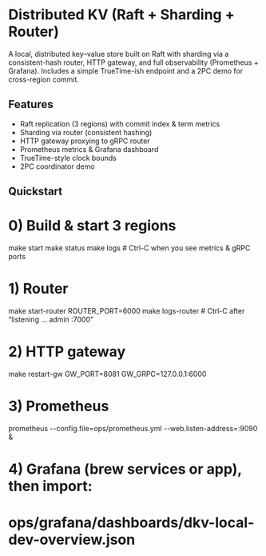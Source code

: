 # Distributed KV (Raft + Sharding + Router)  

A local, distributed key–value store built on Raft with sharding via a consistent-hash router, HTTP gateway, and full observability (Prometheus + Grafana). Includes a simple TrueTime-ish endpoint and a 2PC demo for cross-region commit.

## Features
- Raft replication (3 regions) with commit index & term metrics
- Sharding via router (consistent hashing)
- HTTP gateway proxying to gRPC router
- Prometheus metrics & Grafana dashboard
- TrueTime-style clock bounds
- 2PC coordinator demo

## Quickstart
# 0) Build & start 3 regions
make start
make status
make logs     # Ctrl-C when you see metrics & gRPC ports

# 1) Router
make start-router ROUTER_PORT=6000
make logs-router  # Ctrl-C after “listening … admin :7000”

# 2) HTTP gateway
make restart-gw GW_PORT=8081 GW_GRPC=127.0.0.1:6000

# 3) Prometheus
prometheus --config.file=ops/prometheus.yml --web.listen-address=:9090 &

# 4) Grafana (brew services or app), then import:
# ops/grafana/dashboards/dkv-local-dev-overview.json
